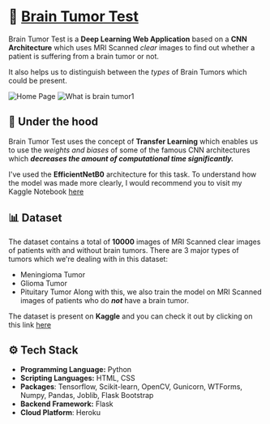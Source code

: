 
# 🧠 [Brain Tumor Test](https://brain-tumor-test.herokuapp.com/)

Brain Tumor Test is a **Deep Learning Web Application** based on a **CNN Architecture** which uses MRI Scanned *clear* images to find out whether a patient is suffering from a brain tumor or not.

It also helps us to distinguish between the *types* of Brain Tumors which could be present. 

![Home Page](https://raw.githubusercontent.com/jaykumar1607/Brain-Tumor-Web-App/main/docs/images/homepage.png)
![What is brain tumor1](https://raw.githubusercontent.com/jaykumar1607/Brain-Tumor-Web-App/main/docs/images/whatis.png)


## 🤖 Under the hood

Brain Tumor Test uses the concept of **Transfer Learning** which enables us to use the *weights and biases* of some of the famous CNN architectures which ***decreases the amount of computational time significantly.***

I've used the **EfficientNetB0** architecture for this task.
To understand how the model was made more clearly, I would recommend you to visit my Kaggle Notebook [here](https://www.kaggle.com/jaykumar1607/brain-tumor-mri-classification-tensorflow-cnn)

## 📊 Dataset

The dataset contains a total of **10000** images of MRI Scanned clear images of patients with and without brain tumors.
There are 3 major types of tumors which we're dealing with in this dataset:
- Meningioma Tumor
- Glioma Tumor
- Pituitary Tumor
Along with this, we also train the model on MRI Scanned images of patients who do ***not*** have a brain tumor.

The dataset is present on **Kaggle** and you can check it out by clicking on this link [here](https://www.kaggle.com/sartajbhuvaji/brain-tumor-classification-mri)


  
## ⚙️ Tech Stack

- **Programming Language:** Python
- **Scripting Languages:** HTML, CSS
- **Packages**: Tensorflow, Scikit-learn, OpenCV, Gunicorn, WTForms, Numpy, Pandas, Joblib, Flask Bootstrap
- **Backend Framework:** Flask
- **Cloud Platform**: Heroku


  
